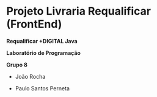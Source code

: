 # Projeto Livraria Requalificar (FrontEnd)

__Requalificar +DIGITAL Java__

__Laboratório de Programação__

__Grupo 8__

- João Rocha

- Paulo Santos Perneta
